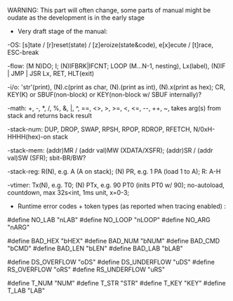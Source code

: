 WARNING: This part will often change, some parts of manual might be oudate as the development is in the early stage

- Very draft stage of the manual:

-OS:					[s]tate / [r]reset(state) / [z]eroize(state&code), e[x]ecute / [t]race, ESC-break

-flow: 				(M N)DO; I; (N)IFBRK|IFCNT; LOOP (M...N-1, nesting), Lx(label), (N)IF | JMP | JSR Lx, RET, HLT(exit)

-i/o: 				'str'(print), (N).c(print as char, (N).(print as int), (N).x(print as hex); CR, KEY(K) or SBUF(non-block) or KEY(non-block w/ SBUF internally)?

-math:				+, -, *, /, %, &, |, ^, ==, <>, >, >=, <, <=, --, ++, ~, takes arg(s) from stack and returns back result

-stack-num:		DUP, DROP, SWAP, RPSH, RPOP, RDROP, RFETCH, N/0xH-HHHH(hex)-on stack

-stack-mem:		(addr)MR / (addr val)MW (XDATA/XSFR); (addr)SR / (addr val)SW (SFR); sbit-BR/BW?

-stack-reg:		R(N), e.g. A (A on stack); (N) PR, e.g. 1 PA (load 1 to A); R: A-H

-vtimer: 			Tx(N), e.g. T0; (N) PTx, e.g. 90 PT0 (inits PT0 w/ 90); no-autoload, countdown, max 32s<int, 1ms unit, x=0-3;


- Runtime error codes + token types (as reported when tracing enabled) :

#define NO_LAB				"nLAB"
#define NO_LOOP				"nLOOP"
#define NO_ARG				"nARG"

#define BAD_HEX				"bHEX"
#define BAD_NUM				"bNUM"
#define BAD_CMD				"bCMD"
#define BAD_LEN 			"bLEN"
#define BAD_LAB				"bLAB"

#define DS_OVERFLOW		"oDS"
#define DS_UNDERFLOW	"uDS"
#define RS_OVERFLOW		"oRS"
#define RS_UNDERFLOW	"uRS"

#define	T_NUM					"NUM"
#define	T_STR					"STR"
#define	T_KEY					"KEY"
#define	T_LAB					"LAB"
